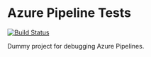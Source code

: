 # Azure Pipeline Tests

[![Build Status](https://dev.azure.com/aaronwolen/aaron/_apis/build/status/Azure%20CI%20Test?branchName=master)](https://dev.azure.com/aaronwolen/aaron/_build/latest?definitionId=3&branchName=master)

Dummy project for debugging Azure Pipelines.

